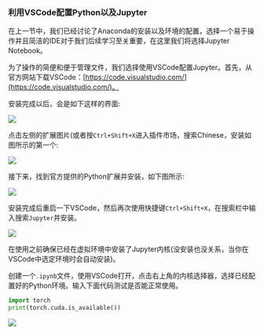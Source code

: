 
### 利用VSCode配置Python以及Jupyter

在上一节中，我们已经讨论了Anaconda的安装以及环境的配置，选择一个易于操作并且简洁的IDE对于我们后续学习至关重要，在这里我们将选择Jupyter Notebook。

为了操作的简便和便于管理文件，我们选择使用VSCode配置Jupyter。首先，从官方网站下载VSCode：[https://code.visualstudio.com/](https://code.visualstudio.com/)。

安装完成以后，会是如下这样的界面:

![](../img/01/1-2_01.png)

点击左侧的扩展图片(或者按`Ctrl+Shift+X`进入插件市场，搜索Chinese，安装如图所示的第一个:

![](../img/01/1-2_02.png)

接下来，找到官方提供的Python扩展并安装，如下图所示:

![](../img/01/1-2_03.png)

安装完成后重启一下VSCode，然后再次使用快捷键`Ctrl+Shift+X`，在搜索栏中输入搜索`Jupyter`并安装。

![](../img/01/1-2_04.png)

在使用之前确保已经在虚拟环境中安装了Jupyter内核(没安装也没关系，当你在VSCode中选定环境时会自动安装)。

创建一个`.ipynb`文件，使用VSCode打开，点击右上角的内核选择器，选择已经配置好的Python环境。输入下面代码测试是否能正常使用。

```python
import torch
print(torch.cuda.is_available())
```

![](../img/01/1-2_05.png)